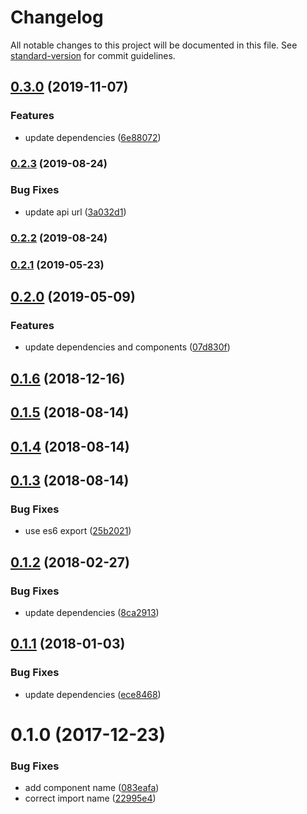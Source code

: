# Changelog

All notable changes to this project will be documented in this file. See [standard-version](https://github.com/conventional-changelog/standard-version) for commit guidelines.

## [0.3.0](https://github.com/dessant/ext-contribute/compare/v0.2.3...v0.3.0) (2019-11-07)


### Features

* update dependencies ([6e88072](https://github.com/dessant/ext-contribute/commit/6e880723ad2fc5019692aab86b012ed2c35c23a5))

### [0.2.3](https://github.com/dessant/ext-contribute/compare/v0.2.2...v0.2.3) (2019-08-24)


### Bug Fixes

* update api url ([3a032d1](https://github.com/dessant/ext-contribute/commit/3a032d1))

### [0.2.2](https://github.com/dessant/ext-contribute/compare/v0.2.1...v0.2.2) (2019-08-24)

### [0.2.1](https://github.com/dessant/ext-contribute/compare/v0.2.0...v0.2.1) (2019-05-23)



## [0.2.0](https://github.com/dessant/ext-contribute/compare/v0.1.6...v0.2.0) (2019-05-09)


### Features

* update dependencies and components ([07d830f](https://github.com/dessant/ext-contribute/commit/07d830f))



<a name="0.1.6"></a>
## [0.1.6](https://github.com/dessant/ext-contribute/compare/v0.1.5...v0.1.6) (2018-12-16)



<a name="0.1.5"></a>
## [0.1.5](https://github.com/dessant/ext-contribute/compare/v0.1.4...v0.1.5) (2018-08-14)



<a name="0.1.4"></a>
## [0.1.4](https://github.com/dessant/ext-contribute/compare/v0.1.3...v0.1.4) (2018-08-14)



<a name="0.1.3"></a>
## [0.1.3](https://github.com/dessant/ext-contribute/compare/v0.1.2...v0.1.3) (2018-08-14)


### Bug Fixes

* use es6 export ([25b2021](https://github.com/dessant/ext-contribute/commit/25b2021))



<a name="0.1.2"></a>
## [0.1.2](https://github.com/dessant/ext-contribute/compare/v0.1.1...v0.1.2) (2018-02-27)


### Bug Fixes

* update dependencies ([8ca2913](https://github.com/dessant/ext-contribute/commit/8ca2913))



<a name="0.1.1"></a>
## [0.1.1](https://github.com/dessant/ext-contribute/compare/v0.1.0...v0.1.1) (2018-01-03)


### Bug Fixes

* update dependencies ([ece8468](https://github.com/dessant/ext-contribute/commit/ece8468))



<a name="0.1.0"></a>
# 0.1.0 (2017-12-23)


### Bug Fixes

* add component name ([083eafa](https://github.com/dessant/ext-contribute/commit/083eafa))
* correct import name ([22995e4](https://github.com/dessant/ext-contribute/commit/22995e4))
